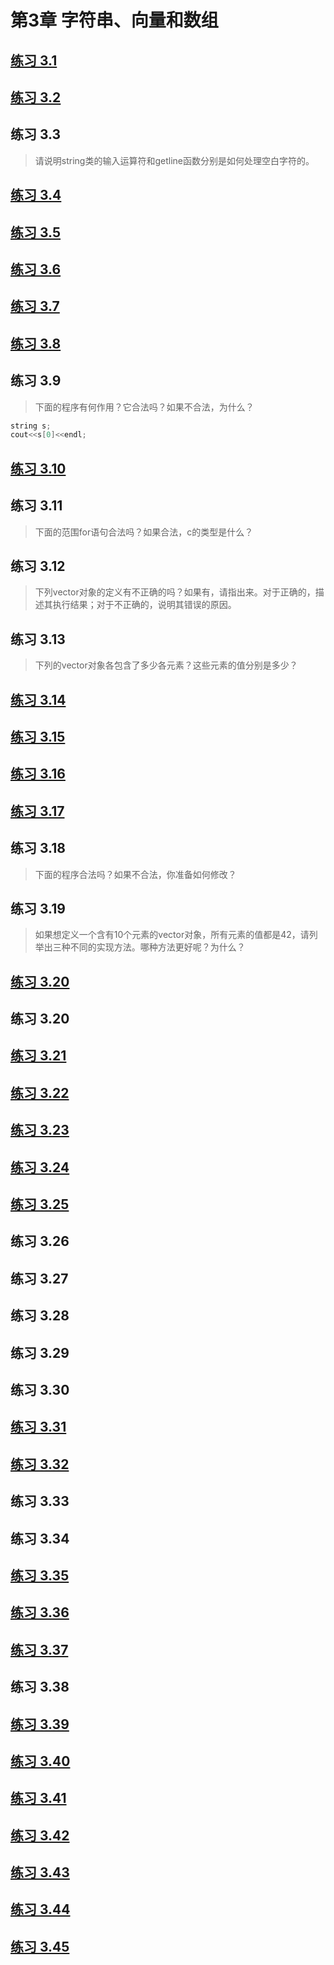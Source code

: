 # 第3章 字符串、向量和数组
## [练习 3.1](https://github.com/LuckyGan/CppPrimer/blob/master/ch03/ex3_01_a.cc)
## [练习 3.2](https://github.com/LuckyGan/CppPrimer/blob/master/ch03/ex3_02.cc)
## 练习 3.3
>请说明string类的输入运算符和getline函数分别是如何处理空白字符的。
## [练习 3.4](https://github.com/LuckyGan/CppPrimer/blob/master/ch03/ex3_04.cc)
## [练习 3.5](https://github.com/LuckyGan/CppPrimer/blob/master/ch03/ex3_05.cc)
## [练习 3.6](https://github.com/LuckyGan/CppPrimer/blob/master/ch03/ex3_06.cc)
## [练习 3.7](https://github.com/LuckyGan/CppPrimer/blob/master/ch03/ex3_07.cc)
## [练习 3.8](https://github.com/LuckyGan/CppPrimer/blob/master/ch03/ex3_08.cc)
## 练习 3.9
>下面的程序有何作用？它合法吗？如果不合法，为什么？
```cpp
string s;
cout<<s[0]<<endl;
```
## [练习 3.10](https://github.com/LuckyGan/CppPrimer/blob/master/ch03/ex3_10.cc)
## 练习 3.11
>下面的范围for语句合法吗？如果合法，c的类型是什么？
## 练习 3.12
>下列vector对象的定义有不正确的吗？如果有，请指出来。对于正确的，描述其执行结果；对于不正确的，说明其错误的原因。
## 练习 3.13
>下列的vector对象各包含了多少各元素？这些元素的值分别是多少？
## [练习 3.14](https://github.com/LuckyGan/CppPrimer/blob/master/ch03/ex3_14.cc)
## [练习 3.15](https://github.com/LuckyGan/CppPrimer/blob/master/ch03/ex3_15.cc)
## [练习 3.16](https://github.com/LuckyGan/CppPrimer/blob/master/ch03/ex3_16.cc)
## [练习 3.17](https://github.com/LuckyGan/CppPrimer/blob/master/ch03/ex3_17.cc)
## 练习 3.18
>下面的程序合法吗？如果不合法，你准备如何修改？
## 练习 3.19
>如果想定义一个含有10个元素的vector对象，所有元素的值都是42，请列举出三种不同的实现方法。哪种方法更好呢？为什么？
## [练习 3.20](https://github.com/LuckyGan/CppPrimer/blob/master/ch03/ex3_20.cc)
## 练习 3.20
## [练习 3.21](https://github.com/LuckyGan/CppPrimer/blob/master/ch03/ex3_21.cc)
## [练习 3.22](https://github.com/LuckyGan/CppPrimer/blob/master/ch03/ex3_22.cc)
## [练习 3.23](https://github.com/LuckyGan/CppPrimer/blob/master/ch03/ex3_23.cc)
## [练习 3.24](https://github.com/LuckyGan/CppPrimer/blob/master/ch03/ex3_24.cc)
## [练习 3.25](https://github.com/LuckyGan/CppPrimer/blob/master/ch03/ex3_25.cc)
## 练习 3.26
## 练习 3.27
## 练习 3.28
## 练习 3.29
## 练习 3.30
## [练习 3.31](https://github.com/LuckyGan/CppPrimer/blob/master/ch03/ex3_31.cc)
## [练习 3.32](https://github.com/LuckyGan/CppPrimer/blob/master/ch03/ex3_32.cc)
## 练习 3.33
## 练习 3.34
## [练习 3.35](https://github.com/LuckyGan/CppPrimer/blob/master/ch03/ex3_35.cc)
## [练习 3.36](https://github.com/LuckyGan/CppPrimer/blob/master/ch03/ex3_36.cc)
## [练习 3.37](https://github.com/LuckyGan/CppPrimer/blob/master/ch03/ex3_37.cc)
## 练习 3.38
## [练习 3.39](https://github.com/LuckyGan/CppPrimer/blob/master/ch03/ex3_39.cc)
## [练习 3.40](https://github.com/LuckyGan/CppPrimer/blob/master/ch03/ex3_40.cc)
## [练习 3.41](https://github.com/LuckyGan/CppPrimer/blob/master/ch03/ex3_41.cc)
## [练习 3.42](https://github.com/LuckyGan/CppPrimer/blob/master/ch03/ex3_42.cc)
## [练习 3.43](https://github.com/LuckyGan/CppPrimer/blob/master/ch03/ex3_43.cc)
## [练习 3.44](https://github.com/LuckyGan/CppPrimer/blob/master/ch03/ex3_44.cc)
## [练习 3.45](https://github.com/LuckyGan/CppPrimer/blob/master/ch03/ex3_45.cc)

